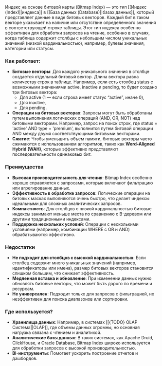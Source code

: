 Индекс на основе битовой карты (Bitmap Index) — это тип [[Индекс (Index)||индекса]] в [[База данных (Database)||базах данных]], который представляет данные в виде битовых векторов. Каждый бит в таком векторе указывает на наличие или отсутствие определенного значения в соответствующей строке таблицы. Этот тип индекса особенно эффективен для обработки запросов на чтение, особенно в случаях, когда таблица содержит столбцы с небольшим числом уникальных значений (низкой кардинальностью), например, булевы значения, категории или статусы.

### Как работает:

- **Битовые векторы**: Для каждого уникального значения в столбце создается отдельный битовый вектор. Длина вектора равна количеству строк в таблице. Например, если есть столбец status с возможными значениями active, inactive и pending, то будет создано три битовых вектора:
	- Для active (1 — если строка имеет статус “active”, иначе 0),
	- Для inactive,
	- Для pending.
- **Операции на битовых векторах**: Запросы могут быть обработаны путем выполнения логических операций (AND, OR, NOT) над битовыми векторами. Например, запрос на поиск строк, где status = 'active' AND type = 'premium', выполнится путем битовой операции AND между двумя соответствующими битовыми векторами.
- **Сжатие**: Чтобы уменьшить объем памяти, битовые векторы часто сжимаются с использованием алгоритмов, таких как **Word-Aligned Hybrid (WAH)**, которые эффективно представляют последовательности одинаковых бит.

### Преимущества

- **Высокая производительность для чтения**: Bitmap Index особенно хорошо справляется с запросами, которые включают фильтрацию или агрегирование данных.
- **Эффективность в обработке запросов**: Логические операции на битовых масках выполняются очень быстро, что делает индексы идеальными для сложных аналитических запросов.
- **Компактность**: Для столбцов с низкой кардинальностью битовые индексы занимают меньше места по сравнению с B-деревом или другими традиционными индексами.
- **Поддержка нескольких условий**: Операции с несколькими условиями (например, комбинации WHERE с OR и AND) обрабатываются эффективно.

### Недостатки

- **Не подходит для столбцов с высокой кардинальностью**: Если столбец содержит много уникальных значений (например, идентификаторы или имена), размер битовых векторов становится слишком большим, что снижает эффективность.
- **Медленная вставка и обновление**: При изменении данных нужно обновлять битовые векторы, что может быть дорого по времени и ресурсам.
- **Не универсален**: Подходит только для запросов с фильтрацией, но неэффективен для поиска диапазонов или сортировки.

### Где используется?

- **Хранилища данных**: Например, в системах [[{TODO} OLAP Система||OLAP]], где объемы данных огромны, но основная нагрузка связана с чтением и аналитикой.
- **Аналитические базы данных**: В таких системах, как Apache Druid, ClickHouse, и Oracle Database, Bitmap Index широко используется для обработки запросов с высокой производительностью.
- **BI-инструменты**: Помогает ускорить построение отчетов и дашбордов.